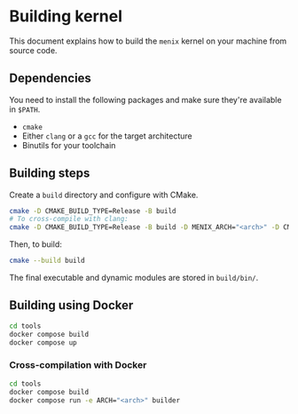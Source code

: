 # Building kernel

This document explains how to build the `menix` kernel on your machine from source code.

## Dependencies

You need to install the following packages and make sure they're available in `$PATH`.

- `cmake`
- Either `clang` or a `gcc` for the target architecture
- Binutils for your toolchain

## Building steps

Create a `build` directory and configure with CMake.

```sh
cmake -D CMAKE_BUILD_TYPE=Release -B build
# To cross-compile with clang:
cmake -D CMAKE_BUILD_TYPE=Release -B build -D MENIX_ARCH="<arch>" -D CMAKE_C_COMPILER="clang"
```

Then, to build:

```sh
cmake --build build
```

The final executable and dynamic modules are stored in `build/bin/`.

## Building using Docker

```sh
cd tools
docker compose build
docker compose up
```

### Cross-compilation with Docker

```sh
cd tools
docker compose build
docker compose run -e ARCH="<arch>" builder
```
